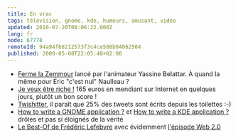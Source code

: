 ```yaml
---
title: En vrac
tags: télévision, gnome, kde, humeurs, amusant, vidéo
updated: 2010-07-20T08:06:22.000Z
lang: fr
node: 67778
remoteId: 94a94f68212573f3c4ce588b04062504
published: 2009-05-08T22:05:48+02:00
---
```

* [Ferme la Zemmour](http://www.fermelazemmour.com/) lancé par l'animateur Yassine Belattar. À quand la même pour Éric &quot;c'est nul&quot; Naulleau ?
* [Je veux être riche !](http://je-veux-etre-riche.com/) 165 euros en mendiant sur Internet en quelques jours, plutôt un bon score !
* [Twishitter](http://twishitter.com), il paraît que 25% des tweets sont écrits depuis les toilettes :-)
* [How to write a GNOME application ?](http://linuxhaters.blogspot.com/2008/06/how-to-write-gnome-application.html) et [How to write a KDE application ?](http://linuxhaters.blogspot.com/2008/06/how-to-write-kde-application.html) drôles et pas si éloignés de la vérité
* [Le Best-Of de Frédéric Lefebvre](http://www.dailymotion.com/relevance/search/lefebvre/video/x91i4c_le-best-of-de-frederic-lefebvre_news) avec évidemment [l'épisode Web 2.0](/post/et-pan)
